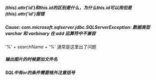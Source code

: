 ##### $(this).attr('id')和this.id的区别是什么，为什么this.id可以用但是$(this).attr('id')报错

##### Cause: com.microsoft.sqlserver.jdbc.SQLServerException: 数据类型 varchar 和 varbinary 在 add 运算符中不兼容

'%' + searchName + '%'	通常是这里出了问题

##### 输出图片的时候要加文件名

##### SQL中有or的条件需要格外注意括号